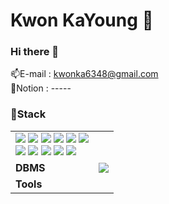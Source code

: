 # Kwon KaYoung 👶

### Hi there 👋

<!--
**libakongka/libakongka** is a ✨ _special_ ✨ repository because its `README.md` (this file) appears on your GitHub profile.

Here are some ideas to get you started:

- 🔭 I’m currently working on ...
- 🌱 I’m currently learning ...
- 👯 I’m looking to collaborate on ...
- 🤔 I’m looking for help with ...
- 💬 Ask me about ...
- 📫 How to reach me: ...
- 😄 Pronouns: ...
- ⚡ Fun fact: ...
-->

📫E-mail : kwonka6348@gmail.com </br>
📝Notion : -----

### 🚀Stack
<table>
    <tr>
        <td>
            <!--java--><img src="https://img.shields.io/badge/java-007396?style=for-the-badge&logo=OpenJDK&logoColor=white">  
            <!--Spring--><img src="https://img.shields.io/badge/Spring-6DB33F?style=for-the-badge&logo=Spring&logoColor=white">  
            <!--Spring Boot--><img src="https://img.shields.io/badge/springboot-6DB33F?style=for-the-badge&logo=springboot&logoColor=white">  
            <!--Spring Security--><img src="https://img.shields.io/badge/Spring Security-6DB33F?style=for-the-badge&logo=Spring Security&logoColor=white">  
            <!--Hibernate--><img src="https://img.shields.io/badge/Hibernate-59666C?style=for-the-badge&logo=Hibernate&logoColor=white">  
            <!--gradle--><img src="https://img.shields.io/badge/gradle-02303A?style=for-the-badge&logo=gradle&logoColor=white">  
            <br>
            <!--Thymeleaf--><img src="https://img.shields.io/badge/Thymeleaf-005F0F?style=for-the-badge&logo=Thymeleaf&logoColor=white">  
            <!--Javascript--><img src="https://img.shields.io/badge/JavaScript-F7DF1E?style=for-the-badge&logo=JavaScript&logoColor=white">  
            <!--HTML5--><img src="https://img.shields.io/badge/HTML5-E34F26?style=for-the-badge&logo=HTML5&logoColor=white">  
            <!--CSS3--><img src="https://img.shields.io/badge/CSS3-1572B6?style=for-the-badge&logo=CSS3&logoColor=white">  
            <!--jquery--><img src="https://img.shields.io/badge/jquery-0769AD?style=for-the-badge&logo=jquery&logoColor=white">  
        </td>
    </tr>
    <tr>
        <td>
            <b>DBMS</b>
        </td>
        <td>
            <!--MySQL--><img src="https://img.shields.io/badge/MySQL-4479A1?style=for-the-badge&logo=MySQL&logoColor=white">  
        </td>
    </tr>
    <tr>
        <td>
            <b>Tools</b>
        </td>
        <td>
            <!--HTML5-->
            <!--CSS3-->
        </td>
    </tr>
 </table>
